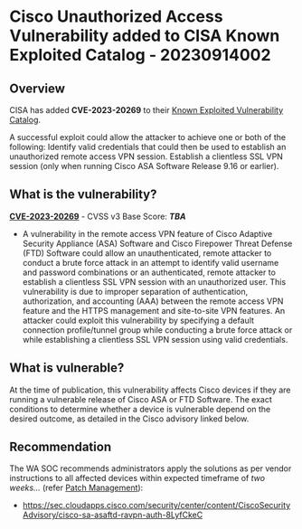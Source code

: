 # Cisco Unauthorized Access Vulnerability added to CISA Known Exploited Catalog - 20230914002

## Overview

CISA has added **CVE-2023-20269** to their [Known Exploited Vulnerability Catalog](https://www.cisa.gov/known-exploited-vulnerabilities-catalog).

A successful exploit could allow the attacker to achieve one or both of the following: Identify valid credentials that could then be used to establish an unauthorized remote access VPN session. Establish a clientless SSL VPN session (only when running Cisco ASA Software Release 9.16 or earlier). 

## What is the vulnerability?

[**CVE-2023-20269**](https://www.cve.org/CVERecord?id=CVE-2023-20269) - CVSS v3 Base Score: ***TBA***
- A vulnerability in the remote access VPN feature of Cisco Adaptive Security Appliance (ASA) Software and Cisco Firepower Threat Defense (FTD) Software could allow an unauthenticated, remote attacker to conduct a brute force attack in an attempt to identify valid username and password combinations or an authenticated, remote attacker to establish a clientless SSL VPN session with an unauthorized user. This vulnerability is due to improper separation of authentication, authorization, and accounting (AAA) between the remote access VPN feature and the HTTPS management and site-to-site VPN features. An attacker could exploit this vulnerability by specifying a default connection profile/tunnel group while conducting a brute force attack or while establishing a clientless SSL VPN session using valid credentials.

## What is vulnerable?

At the time of publication, this vulnerability affects Cisco devices if they are running a vulnerable release of Cisco ASA or FTD Software. The exact conditions to determine whether a device is vulnerable depend on the desired outcome, as detailed in the Cisco advisory linked below.

## Recommendation

The WA SOC recommends administrators apply the solutions as per vendor instructions to all affected devices within expected timeframe of *two weeks...* (refer [Patch Management](../guidelines/patch-management.md)):

- <https://sec.cloudapps.cisco.com/security/center/content/CiscoSecurityAdvisory/cisco-sa-asaftd-ravpn-auth-8LyfCkeC>